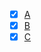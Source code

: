 
- [x] [A](https://quera.ir/course/assignments/14067/problems/50588)
- [x] [B](https://quera.ir/course/assignments/14067/problems/50589)
- [x] [C](https://quera.ir/course/assignments/14067/problems/50590)
